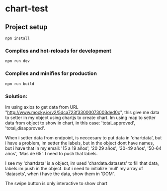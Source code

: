 # chart-test

## Project setup
```
npm install
```

### Compiles and hot-reloads for development
```
npm run dev
```

### Compiles and minifies for production
```
npm run build
```

### Solution:
  Im using axios to get data from URL "http://www.mocky.io/v2/5dca723f33000073003ded0c", this give me data to setter in my object using chartjs to create chart. Im using map to setter data from object to show in chart, in this case: 'total_approved', 'total_disapproved'.
  
  When i setter data from endpoint, is neccesary to put data in 'chartdata', but i have a problem, im setter the labels, but in the object dont have names, but i have that in my email: '15 a 19 años', '20 29 años', '30-49 años', '50-64 años', 'Más de 65'. I need to push that labels.

  I see my 'chartdata' is a object, im used 'chardata.datasets' to fill that data, labels im push in the object. but i need to initialize 'null' my array of 'datasets', when i have the data, show them in 'DOM'.
  
  The swipe button is only interactive to show chart
